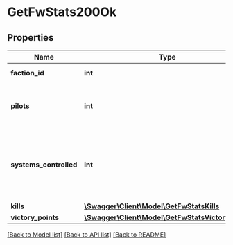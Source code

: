 # GetFwStats200Ok

## Properties
Name | Type | Description | Notes
------------ | ------------- | ------------- | -------------
**faction_id** | **int** | faction_id integer | 
**pilots** | **int** | How many pilots fight for the given faction | 
**systems_controlled** | **int** | The number of solar systems controlled by the given faction | 
**kills** | [**\Swagger\Client\Model\GetFwStatsKills**](GetFwStatsKills.md) |  | [optional] 
**victory_points** | [**\Swagger\Client\Model\GetFwStatsVictoryPoints**](GetFwStatsVictoryPoints.md) |  | [optional] 

[[Back to Model list]](../README.md#documentation-for-models) [[Back to API list]](../README.md#documentation-for-api-endpoints) [[Back to README]](../README.md)


